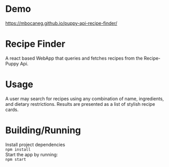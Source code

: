 # Demo
https://mbocaneg.github.io/puppy-api-recipe-finder/

# Recipe Finder
A react based WebApp that queries and fetches recipes from the Recipe-Puppy Api.

# Usage
A user may search for recipes using any combination of name, ingredients, and
dietary restrictions. Results are presented as a list of stylish recipe cards.

# Building/Running
Install project dependencies
<br>
```npm install```
<br>
Start the app by running:
<br>
```npm start```
